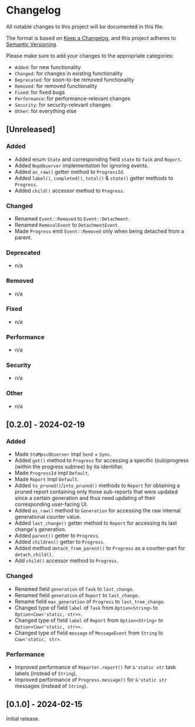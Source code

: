 # Changelog

All notable changes to this project will be documented in this file.

The format is based on [Keep a Changelog](https://keepachangelog.com/en/1.0.0/),
and this project adheres to [Semantic Versioning](https://semver.org/spec/v2.0.0.html).

Please make sure to add your changes to the appropriate categories:

- `Added`: for new functionality
- `Changed`: for changes in existing functionality
- `Deprecated`: for soon-to-be removed functionality
- `Removed`: for removed functionality
- `Fixed`: for fixed bugs
- `Performance`: for performance-relevant changes
- `Security`: for security-relevant changes
- `Other`: for everything else

## [Unreleased]

### Added

- Added enum `State` and corresponding field `state` to `Task` and `Report`.
- Added `NopObserver` implementation for ignoring events.
- Added `as_raw()` getter method to `ProgressId`.
- Added `label()`, `completed()`, `total()` & `state()` getter methods to `Progress`.
- Added `child()` accessor method to `Progress`.

### Changed

- Renamed `Event::Removed` to `Event::Detachment`.
- Renamed `RemovalEvent` to `DetachmentEvent`.
- Made `Progress` emit `Event::Removed` only when being detached from a parent.

### Deprecated

- n/a

### Removed

- n/a

### Fixed

- n/a

### Performance

- n/a

### Security

- n/a

### Other

- n/a

## [0.2.0] - 2024-02-19

### Added

- Made `StdMpscObserver` impl `Send` + `Sync`.
- Added `get()` method to `Progress` for accessing a specific (sub)progress (within the progress subtree) by its identifier.
- Made `ProgressId` impl `Default`.
- Made `Report` impl `Default`.
- Added `to_pruned()`/`into_pruned()` methods to `Report` for obtaining a pruned report containing only those sub-reports that were updated since a certain generation and thus need updating of their corresponding user-facing UI.
- Added `as_raw()` method to `Generation` for accessing the raw internal generational counter value.
- Added `last_change()` getter method to `Report` for accessing its last change's generation.
- Added `parent()` getter to `Progress`.
- Added `children()` getter to `Progress`.
- Added method `detach_from_parent()` to `Progress` as a counter-part for `detach_child()`.
- Add `child()` accessor method to `Progress`.

### Changed

- Renamed field `generation` of `Task` to `last_change`.
- Renamed field `generation` of `Report` to `last_change`.
- Rename field `max_generation` of `Progress` to `last_tree_change`.
- Changed type of field `label` of `Task` from `Option<String>` to `Option<Cow<'static, str>>`.
- Changed type of field `label` of `Report` from `Option<String>` to `Option<Cow<'static, str>>`.
- Changed type of field `message` of `MessageEvent` from `String` to `Cow<'static, str>`.

### Performance

- Improved performance of `Reporter.report()` for `&'static str` task labels (instead of `String`).
- Improved performance of `Progress.message()` for `&'static str` messages (instead of `String`).

## [0.1.0] - 2024-02-15

Initial release.
